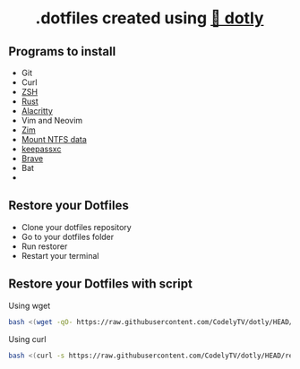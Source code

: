 <h1 align="center">
  .dotfiles created using <a href="https://github.com/CodelyTV/dotly">🌚 dotly</a>
</h1>


 ## Programs to install

* Git
* Curl
* <a href="https://github.com/ohmyzsh/ohmyzsh/wiki/Installing-ZSH"> ZSH</a>
* <a href="https://www.rust-lang.org/tools/install"> Rust</a>
* <a href="https://alacritty.org/"> Alacritty</a>
* Vim and Neovim
* <a href="https://github.com/zimfw/zimfw"> Zim</a>
* <a href="https://forums.linuxmint.com/viewtopic.php?t=231902"> Mount NTFS data</a>
* <a href="https://keepassxc.org/"> keepassxc</a>
* <a href="https://brave.com//"> Brave</a>
* Bat
* 


## Restore your Dotfiles
* Clone your dotfiles repository
* Go to your dotfiles folder
* Run restorer
* Restart your terminal

## Restore your Dotfiles with script

Using wget
```bash
bash <(wget -qO- https://raw.githubusercontent.com/CodelyTV/dotly/HEAD/restorer)
```

Using curl
```bash
bash <(curl -s https://raw.githubusercontent.com/CodelyTV/dotly/HEAD/restorer)
```
